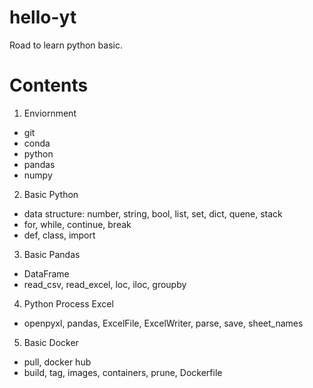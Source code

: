 # hello-yt
Road to learn python basic.

# Contents
1. Enviornment
- git
- conda
- python
- pandas
- numpy

2. Basic Python
- data structure: number, string, bool, list, set, dict, quene, stack
- for, while, continue, break
- def, class, import

3. Basic Pandas
- DataFrame
- read_csv, read_excel, loc, iloc, groupby

4. Python Process Excel
- openpyxl, pandas, ExcelFile, ExcelWriter, parse, save, sheet_names

5. Basic Docker
- pull, docker hub
- build, tag, images, containers, prune, Dockerfile
